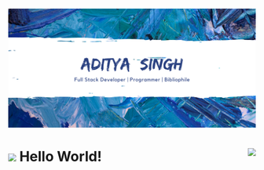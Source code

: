 ![Cover](assets/cover.png)

# <img src="https://raw.githubusercontent.com/MartinHeinz/MartinHeinz/master/wave.gif" width="30px"> Hello World! <img align="right" src="https://visitor-badge.laobi.icu/badge?page_id=adityasingh2509.adityasingh2509"/>

<!--
**adityasingh2509/adityasingh2509** is a ✨ _special_ ✨ repository because its `README.md` (this file) appears on your GitHub profile.

Here are some ideas to get you started:

- 🔭 I’m currently working on ...
- 🌱 I’m currently learning ...
- 👯 I’m looking to collaborate on ...
- 🤔 I’m looking for help with ...
- 💬 Ask me about ...
- 📫 How to reach me: ...
- 😄 Pronouns: ...
- ⚡ Fun fact: ...
-->

